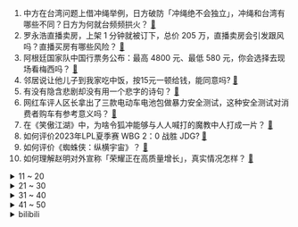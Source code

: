 1. 中方在台湾问题上借冲绳举例，日方破防「冲绳绝不会独立」，冲绳和台湾有哪些不同？日方为何就台频频拱火？ [:link:](https://www.zhihu.com/question/604246792)
2. 罗永浩直播卖房，上架 1 分钟就被订下，总价 205 万，直播卖房会引发跟风吗？直播买房有哪些风险？ [:link:](https://www.zhihu.com/question/604265383)
3. 阿根廷国家队中国行票务公布：最高 4800 元、最低 580 元，你会选择去现场看梅西吗？ [:link:](https://www.zhihu.com/question/604305667)
4. 邻居说让他儿子到我家吃中饭，按15元一顿给钱，能同意吗? [:link:](https://www.zhihu.com/question/603469319)
5. 有没有隐含悲剧却没有用一个悲字的诗句？ [:link:](https://www.zhihu.com/question/596985084)
6. 网红车评人区长拿出了三款电动车电池包做暴力安全测试，这种安全测试对消费者购车有参考意义吗？ [:link:](https://www.zhihu.com/question/604202511)
7. 在《笑傲江湖》中，为啥令狐冲能够与人人喊打的魔教中人打成一片？ [:link:](https://www.zhihu.com/question/604133289)
8. 如何评价2023年LPL夏季赛 WBG 2：0 战胜 JDG? [:link:](https://www.zhihu.com/question/604307628)
9. 如何评价《蜘蛛侠：纵横宇宙》？ [:link:](https://www.zhihu.com/question/604207622)
10. 如何理解赵明对外宣称「荣耀正在高质量增长」，真实情况怎样？ [:link:](https://www.zhihu.com/question/604265367)
<details>
<summary>11 ~ 20</summary>

11. 如何看待王源演唱会女生穿婚纱? [:link:](https://www.zhihu.com/question/604035655)
12. 作为数学系的学生，你在本科期间都自学了什么课程？ [:link:](https://www.zhihu.com/question/603636271)
13. 又是一年高考季，那些曾经高考失利的你们，回首后是怎么来面对它的呢？ [:link:](https://www.zhihu.com/question/604327206)
14. 《长月烬明》中的叶冰裳是无辜吗？ [:link:](https://www.zhihu.com/question/598046336)
15. 香格里拉对话会 6 月 2 日召开，中国新防长将首次出席，此次香会有哪些看点值得关注？ [:link:](https://www.zhihu.com/question/604227433)
16. 有人让 ChatGPT 做高三试卷，英语、历史等文字性内容成功率非常高，只有物理得零分，如何看待此事？ [:link:](https://www.zhihu.com/question/604261512)
17. 黄蓉死在襄阳的时候，黄药师为什么不来救女儿？ [:link:](https://www.zhihu.com/question/598195157)
18. 为什么苹果和安卓厂商几乎都放弃了小屏市场？ [:link:](https://www.zhihu.com/question/603801469)
19. 为什么我们中学物理课本，只承认古希腊的阿基米德的杠杆定理，而不认墨子的杠杆定理？ [:link:](https://www.zhihu.com/question/603979051)
20. 为什么一战说法国“打光了一代人”而没有说英国“打光了一代人? [:link:](https://www.zhihu.com/question/571031038)
</details>
<details>
<summary>21 ~ 30</summary>

21. 弟弟都已经26了，父母住院连五万块钱都拿不出来，让平分房产共同养老，父母还不愿意怎么办? [:link:](https://www.zhihu.com/question/603629045)
22. 2023 LPL 夏季赛 WBG 2:0 爆冷击败新晋季中赛冠军 JDG，如何评价这场比赛？ [:link:](https://www.zhihu.com/question/604285477)
23. 新能源车企五月交付数据显示理想、小鹏环比增长，蔚来环比下降，比亚迪五月销 24 万辆，反映出哪些问题？ [:link:](https://www.zhihu.com/question/604271324)
24. 请问这个是用什么软件画出来的图(已排除matlab）？ [:link:](https://www.zhihu.com/question/597481574)
25. 教育部表示 2023 年全国高考报名人数 1291 万人，再创历史新高，哪些信息值得关注？ [:link:](https://www.zhihu.com/question/604181829)
26. 福州房地产中介协会出台指导意见，买、卖双方各收 1.5% 中介费，将带来哪些影响？ [:link:](https://www.zhihu.com/question/604212660)
27. 如何评价原神3.7版本，6月1日新深渊？ [:link:](https://www.zhihu.com/question/604176024)
28. 原生家庭不好的孩子会失去爱别人的能力吗？ [:link:](https://www.zhihu.com/question/603427798)
29. 明知道考不上研究生，还努力吗？ [:link:](https://www.zhihu.com/question/601951196)
30. 美国众议院投票通过暂缓债务上限法案，将送交参议院进行投票，哪些信息值得关注？ [:link:](https://www.zhihu.com/question/604181201)
</details>
<details>
<summary>31 ~ 40</summary>

31. 把一个圆锥倒着浸没水中，这个圆锥受到的浮力可不可能竖直向下？ [:link:](https://www.zhihu.com/question/599833655)
32. 如何有效减少夏季晒黑？ [:link:](https://www.zhihu.com/question/592175963)
33. 为什么猫咪总是「间歇性热情」，又「持久性冷漠」？ [:link:](https://www.zhihu.com/question/602806819)
34. 为什么游戏里的怪物都是「瞎子」？ [:link:](https://www.zhihu.com/question/603928800)
35. 如果中国古代王朝，从小训练一批小男孩骑马射箭，这些男孩长大后，是否能够打仗打赢游牧民族的骑兵? [:link:](https://www.zhihu.com/question/603982529)
36. 很在意别人对自己的看法好吗？ [:link:](https://www.zhihu.com/question/603506295)
37. 为什么猫经常将自己的身体拉得很长? [:link:](https://www.zhihu.com/question/588627524)
38. 有钱的生活可以让你快乐吗？ [:link:](https://www.zhihu.com/question/603951601)
39. 为什么很多人都把 thing 读成 sing？ [:link:](https://www.zhihu.com/question/592089213)
40. 英伟达市值五个月暴涨 6300 亿美元，估值反而下降，有投行看多，有分析师唱空，股价究竟贵了还是便宜？ [:link:](https://www.zhihu.com/question/604176047)
</details>
<details>
<summary>41 ~ 50</summary>

41. 辽宁多地发生龙卷风，造成十余名群众受伤，多趟高铁停驶，目前当地情况如何？辽宁为什么频遭龙卷风袭击？ [:link:](https://www.zhihu.com/question/604253484)
42. 国产武侠动画《镖人》开播，有哪些关注点？ [:link:](https://www.zhihu.com/question/604055033)
43. 男朋友每天工作都很忙，忙到没时间发一条消息，回一次消息。我有时候因为这个跟他生气，请问这是正常的吗？ [:link:](https://www.zhihu.com/question/600933728)
44. 新冠「乙类乙管」后首次高考，多地明确考生自主决定是否戴口罩，今年高考有哪些注意事项？ [:link:](https://www.zhihu.com/question/604305093)
45. 有哪个时刻，你会感觉大学比高中还累? [:link:](https://www.zhihu.com/question/603747772)
46. 5 月百城新房价格止涨转跌，二手房跌幅扩大，房地产市场现状如何？「以价换量」会成为趋势吗？ [:link:](https://www.zhihu.com/question/604220951)
47. 有哪些低成本的护肤方法可以让皮肤变得更好？ [:link:](https://www.zhihu.com/question/603928493)
48. 如何评价《王者荣耀世界》5 月 30 日发布的多人战斗实机演示视频？ [:link:](https://www.zhihu.com/question/603940332)
49. 喜欢的男生也喜欢我，但是一直回避恋爱的话题，怎么推男生一把让他直面我们的关系？ [:link:](https://www.zhihu.com/question/597339734)
50. 为什么猫不喜欢和狗玩？但狗却总喜欢粘着猫？ [:link:](https://www.zhihu.com/question/586930546)
</details><details>
<summary>bilibili</summary>

</details>